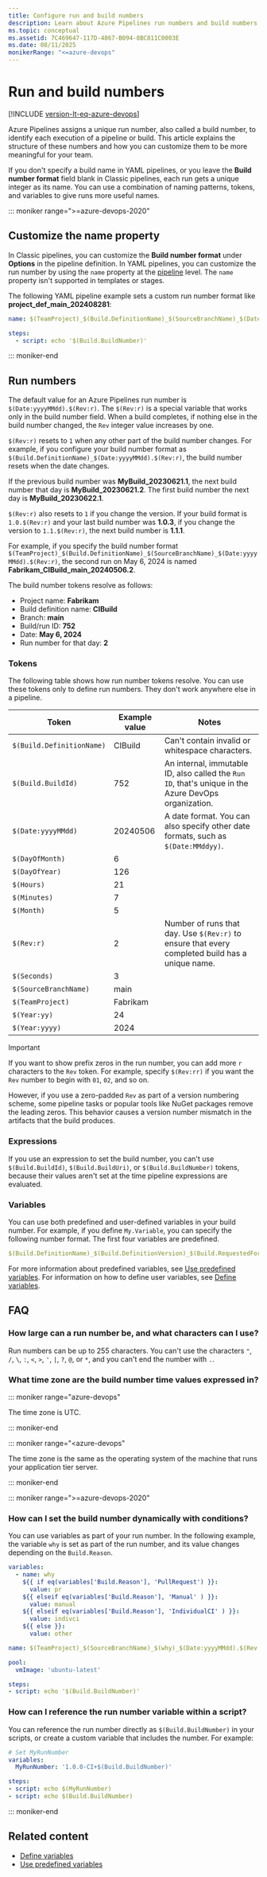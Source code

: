 ```yaml
---
title: Configure run and build numbers
description: Learn about Azure Pipelines run numbers and build numbers and how you can configure them in your pipelines.
ms.topic: conceptual
ms.assetid: 7C469647-117D-4867-B094-8BC811C0003E
ms.date: 08/11/2025
monikerRange: "<=azure-devops"
---
```


# Run and build numbers

[!INCLUDE [version-lt-eq-azure-devops](../../includes/version-lt-eq-azure-devops.md)]

Azure Pipelines assigns a unique run number, also called a build number, to identify each execution of a pipeline or build. This article explains the structure of these numbers and how you can customize them to be more meaningful for your team.

If you don't specify a build name in YAML pipelines, or you leave the **Build number format** field blank in Classic pipelines, each run gets a unique integer as its name. You can use a combination of naming patterns, tokens, and variables to give runs more useful names.

::: moniker range=">=azure-devops-2020"

## Customize the name property

In Classic pipelines, you can customize the **Build number format** under **Options** in the pipeline definition. In YAML pipelines, you can customize the run number by using the `name` property at the [pipeline](/azure/devops/pipelines/yaml-schema/pipeline) level. The `name` property isn't supported in templates or stages.

The following YAML pipeline example sets a custom run number format like **project_def_main_202408281**:

```yaml
name: $(TeamProject)_$(Build.DefinitionName)_$(SourceBranchName)_$(Date:yyyyMMdd).$(Rev:r)

steps:
  - script: echo '$(Build.BuildNumber)'
```

::: moniker-end

## Run numbers

The default value for an Azure Pipelines run number is `$(Date:yyyyMMdd).$(Rev:r)`. The `$(Rev:r)` is a special variable that works only in the build number field. When a build completes, if nothing else in the build number changed, the `Rev` integer value increases by one.

`$(Rev:r)` resets to `1` when any other part of the build number changes. For example, if you configure your build number format as `$(Build.DefinitionName)_$(Date:yyyyMMdd).$(Rev:r)`, the build number resets when the date changes.

If the previous build number was **MyBuild_20230621.1**, the next build number that day is **MyBuild_20230621.2**. The first build number the next day is **MyBuild_20230622.1**.

`$(Rev:r)` also resets to `1` if you change the version. If your build format is `1.0.$(Rev:r)` and your last build number was **1.0.3**, if you change the version to `1.1.$(Rev:r)`, the next build number is **1.1.1**.

For example, if you specify the build number format `$(TeamProject)_$(Build.DefinitionName)_$(SourceBranchName)_$(Date:yyyyMMdd).$(Rev:r)`, the second run on May 6, 2024 is named **Fabrikam_CIBuild_main_20240506.2**.

The build number tokens resolve as follows:

- Project name: **Fabrikam**
- Build definition name: **CIBuild**
- Branch: **main**
- Build/run ID: **752**
- Date: **May 6, 2024**
- Run number for that day: **2**

### Tokens

The following table shows how run number tokens resolve. You can use these tokens only to define run numbers. They don't work anywhere else in a pipeline.

| Token | Example value | Notes |
| ----- | -------------- | ----------- |
| `$(Build.DefinitionName)` | CIBuild | Can't contain invalid or whitespace characters.|
| `$(Build.BuildId)` | 752 | An internal, immutable ID, also called the `Run ID`, that's unique in the Azure DevOps organization.|
| `$(Date:yyyyMMdd)` | 20240506 | A date format. You can also specify other date formats, such as `$(Date:MMddyy)`. |
| `$(DayOfMonth)` | 6 ||
| `$(DayOfYear)` | 126 ||
| `$(Hours)` | 21 ||
| `$(Minutes)` | 7 ||
| `$(Month)` | 5 ||
| `$(Rev:r)` | 2 | Number of runs that day. Use `$(Rev:r)` to ensure that every completed build has a unique name. |
| `$(Seconds)` | 3 ||
| `$(SourceBranchName)` | main ||
| `$(TeamProject)` | Fabrikam ||
| `$(Year:yy)` | 24 ||
| `$(Year:yyyy)` | 2024 ||

>[!IMPORTANT]
>If you want to show prefix zeros in the run number, you can add more `r` characters to the `Rev` token. For example, specify `$(Rev:rr)` if you want the `Rev` number to begin with `01`, `02`, and so on.
>
>However, if you use a zero-padded `Rev` as part of a version numbering scheme, some pipeline tasks or popular tools like NuGet packages remove the leading zeros. This behavior causes a version number mismatch in the artifacts that the build produces.

### Expressions

If you use an expression to set the build number, you can't use `$(Build.BuildId)`, `$(Build.BuildUri)`, or `$(Build.BuildNumber)` tokens, because their values aren't set at the time pipeline expressions are evaluated.

### Variables

You can use both predefined and user-defined variables in your build number. For example, if you define `My.Variable`, you can specify the following number format. The first four variables are predefined.

```yaml
$(Build.DefinitionName)_$(Build.DefinitionVersion)_$(Build.RequestedFor)_$(Build.BuildId)_$(My.Variable)
```

For more information about predefined variables, see [Use predefined variables](../build/variables.md). For information on how to define user variables, see [Define variables](variables.md).

## FAQ

<!-- BEGINSECTION class="md-qanda" -->

### How large can a run number be, and what characters can I use?

Run numbers can be up to 255 characters. You can't use the characters `"`, `/`, `\`, `:`, `<`, `>`, `'`, `|`, `?`, `@`, or `*`, and you can't end the number with `.`.

### What time zone are the build number time values expressed in?

::: moniker range="azure-devops"

The time zone is UTC.

::: moniker-end

::: moniker range="<azure-devops"

The time zone is the same as the operating system of the machine that runs your application tier server.

::: moniker-end

::: moniker range=">=azure-devops-2020"

### How can I set the build number dynamically with conditions?

You can use variables as part of your run number. In the following example, the variable `why` is set as part of the run number, and its value changes depending on the `Build.Reason`.

```yaml
variables:
  - name: why
    ${{ if eq(variables['Build.Reason'], 'PullRequest') }}:
      value: pr
    ${{ elseif eq(variables['Build.Reason'], 'Manual' ) }}:
      value: manual
    ${{ elseif eq(variables['Build.Reason'], 'IndividualCI' ) }}:
      value: indivci
    ${{ else }}:
      value: other

name: $(TeamProject)_$(SourceBranchName)_$(why)_$(Date:yyyyMMdd).$(Rev:r)

pool:
  vmImage: 'ubuntu-latest'

steps:
- script: echo '$(Build.BuildNumber)'
```

### How can I reference the run number variable within a script?

You can reference the run number directly as `$(Build.BuildNumber)` in your scripts, or create a custom variable that includes the number. For example:

```yaml
# Set MyRunNumber
variables: 
  MyRunNumber: '1.0.0-CI+$(Build.BuildNumber)'

steps:
- script: echo $(MyRunNumber)
- script: echo $(Build.BuildNumber)
```

::: moniker-end

<!-- ENDSECTION -->
## Related content

- [Define variables](variables.md)
- [Use predefined variables](../build/variables.md)